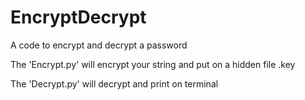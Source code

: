 # EncryptDecrypt
A code to encrypt and decrypt a password

The 'Encrypt.py' will encrypt your string and put on a hidden file .key

The 'Decrypt.py' will decrypt and print on terminal
